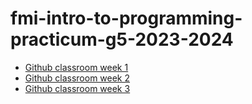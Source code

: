 # fmi-intro-to-programming-practicum-g5-2023-2024

- [Github classroom week 1](https://classroom.github.com/a/cKQrJJYP)
- [Github classroom week 2](https://classroom.github.com/a/6SQREmZX)
- [Github classroom week 3](https://classroom.github.com/a/ayv--P9z)
